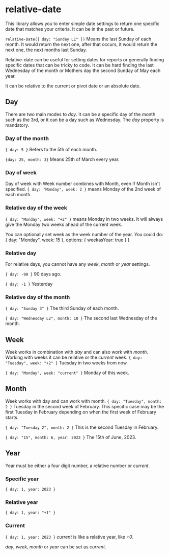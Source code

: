 # relative-date

This library allows you to enter simple date settings to return one specific date that matches your criteria. It can be in the past or future.

``
relative-Date({ day: "Sunday L1" })
``
Means the last Sunday of each month. It would return the next one, after that occurs, it would return the next one, the next months last Sunday.

Relative-date can be useful for setting dates for reports or generally finding specific dates that can be tricky to code. It can be hard finding the last Wednesday of the month or Mothers day the second Sunday of May each year.

It can be relative to the current or pivot date or an absolute date.


## Day
There are two main modes to *day*. It can be a specific day of the month such as the 3rd, or it can be a day such as Wednesday.
The *day* property is mandatory.

### Day of the month
``
{ day: 5 }
``
Refers to the 5th of each month.

``{day: 25, month: 3}``
Means 25th of March every year.
### Day of week
Day of week with Week number combines with Month, even if Month isn't specified.
``
{ day: "Monday", week: 2 }
``
means Monday of the 2nd week of each month.

### Relative day of the week
``
{ day: "Monday", week: "+2" }
``
means Monday in two weeks. It will always give the Monday two weeks ahead of the current week.

You can optionally set week as the week number of the year. You could do:
{ day: "Monday", week: 15 }, options: { weekasYear: true } }

### Relative day
For relative days, you cannot have any *week*, *month* or *year* settings.

``
{ day: -90 }
``
90 days ago.

``
{ day: -1 }
``
Yesterday

### Relative day of the month
``
{ day: "Sunday 3" }
``
The third Sunday of each month.

``
{ day: "Wednesday L2", month: 10 }
``
The second last Wednesday of the month.

## Week
Week works in combination with *day* and can also work with *month*. Working with weeks it can be relative or the *current* week.
``{ day: "Tuesday", week: "+2" }``
Tuesday in two weeks from now.

``{ day: "Monday", week: "current" }``
Monday of this week.





## Month
Week works with day and can work with month.
``{ day: "Tuesday", month: 2 }``
Tuesday in the second week of February. This specific case may be the first Tuesday in February depending on when the first week of February starts.

``{ day: "Tuesday 2", month: 2 }``
This is the second Tuesday in February.

``{ day: "15", month: 6, year: 2023 }``
The 15th of June, 2023.


## Year
Year must be either a four digit number, a relative number or *current*.

### Specific year
``
{ day: 1, year: 2023 }
``

### Relative year
``
{ day: 1, year: "+1" }
``

### Current
``
{ day: 1, year: 2023 }
``
*current* is like a relative year, like *+0*.


*day*, *week*, *month* or *year* can be set as *current*.






